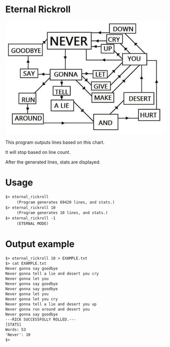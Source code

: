 # Eternal Rickroll

![](god%27s%20will.png)

This program outputs lines based on this chart.

It will stop based on line count.

After the generated lines, stats are displayed.

# Usage

```txt
$> eternal_rickroll
     (Program generates 69420 lines, and stats.)
$> eternal_rickroll 10
     (Program generates 10 lines, and stats.)
$> eternal_rickroll -1
     (ETERNAL MODE)
```

# Output example
```
$> eternal_rickroll 10 > EXAMPLE.txt
$> cat EXAMPLE.txt
Never gonna say goodbye
Never gonna tell a lie and desert you cry
Never gonna let you
Never gonna say goodbye
Never gonna say goodbye
Never gonna let you
Never gonna let you cry
Never gonna tell a lie and desert you up
Never gonna run around and desert you
Never gonna say goodbye
---RICK SUCCESSFULLY ROLLED.---
[STATS]
Words: 53
'Never': 10
$>
```